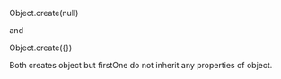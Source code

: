 Object.create(null)

and 

Object.create({})


Both creates object but firstOne do not inherit any properties of object.
